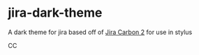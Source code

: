 # jira-dark-theme
A dark theme for jira based off of [Jira Carbon 2](https://userstyles.org/styles/164736/jira-carbon-2) for use in stylus


CC
